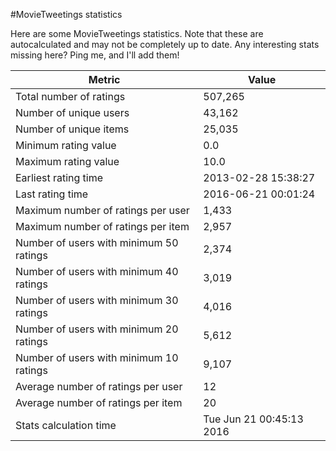 #MovieTweetings statistics

Here are some MovieTweetings statistics. Note that these are autocalculated and may not be completely up to date. Any interesting stats missing here? Ping me, and I'll add them!

Metric | Value
--- | ---
Total number of ratings                 | 507,265
Number of unique users                  | 43,162
Number of unique items                  | 25,035
Minimum rating value                    | 0.0
Maximum rating value                    | 10.0
Earliest rating time                    | 2013-02-28 15:38:27
Last rating time                        | 2016-06-21 00:01:24
Maximum number of ratings per user      | 1,433
Maximum number of ratings per item      | 2,957
Number of users with minimum 50 ratings | 2,374
Number of users with minimum 40 ratings | 3,019
Number of users with minimum 30 ratings | 4,016
Number of users with minimum 20 ratings | 5,612
Number of users with minimum 10 ratings | 9,107
Average number of ratings per user      | 12
Average number of ratings per item      | 20
Stats calculation time                  | Tue Jun 21 00:45:13 2016

